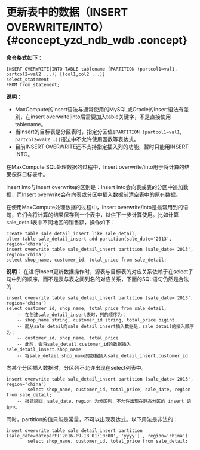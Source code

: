 # 更新表中的数据（INSERT OVERWRITE/INTO） {#concept_yzd_ndb_wdb .concept}

**命令格式如下**：

```
INSERT OVERWRITE|INTO TABLE tablename [PARTITION (partcol1=val1, partcol2=val2 ...)] [(col1,col2 ...)]
select_statement
FROM from_statement;
```

**说明：** 

-   MaxCompute的Insert语法与通常使用的MySQL或Oracle的Insert语法有差别，在insert overwrite|into后需要加入table关键字，不是直接使用tablename。
-   当Insert的目标表是分区表时，指定分区值`[PARTITION (partcol1=val1, partcol2=val2 …)]`语法中不允许使用函数等表达式。
-   目前INSERT OVERWRITE还不支持指定插入列的功能，暂时只能用INSERT INTO。

在MaxCompute SQL处理数据的过程中，Insert overwrite/into用于将计算的结果保存目标表中。

Insert into与Insert overwrite的区别是：Insert into会向表或表的分区中追加数据，而Insert overwrite会在向表或分区中插入数据前清空表中的原有数据。

在使用MaxCompute处理数据的过程中，Insert overwrite/into是最常用到的语句，它们会将计算的结果保存到一个表中，以供下一步计算使用。比如计算sale\_detail表中不同地区的销售额，操作如下：

```
create table sale_detail_insert like sale_detail;
alter table sale_detail_insert add partition(sale_date='2013', region='china');
insert overwrite table sale_detail_insert partition (sale_date='2013', region='china')
select shop_name, customer_id, total_price from sale_detail;
```

**说明：** 在进行Insert更新数据操作时，源表与目标表的对应关系依赖于在select子句中列的顺序，而不是表与表之间列名的对应关系，下面的SQL语句仍然是合法的：

```
insert overwrite table sale_detail_insert partition (sale_date='2013', region='china')
select customer_id, shop_name, total_price from sale_detail;
    -- 在创建sale_detail_insert表时，列的顺序为：
    -- shop_name string, customer_id string, total_price bigint
    -- 而从sale_detail向sale_detail_insert插入数据是，sale_detail的插入顺序为：
    -- customer_id, shop_name, total_price
    -- 此时，会将sale_detail.customer_id的数据插入sale_detail_insert.shop_name
    -- 将sale_detail.shop_name的数据插入sale_detail_insert.customer_id
```

向某个分区插入数据时，分区列不允许出现在select列表中。

```
insert overwrite table sale_detail_insert partition (sale_date='2013', region='china')
        select shop_name, customer_id, total_price, sale_date, region  from sale_detail;
    -- 报错返回，sale_date，region 为分区列，不允许出现在静态分区的 insert 语句中。
```

同时，partition的值只能是常量，不可以出现表达式。以下用法是非法的：

```
insert overwrite table sale_detail_insert partition (sale_date=datepart('2016-09-18 01:10:00', 'yyyy') , region='china')
        select shop_name, customer_id, total_price from sale_detail;
```

